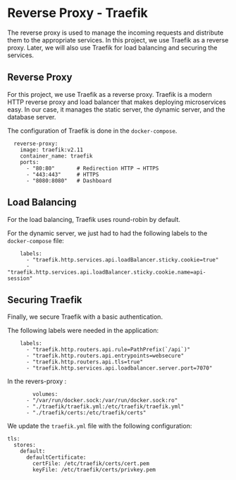 Reverse Proxy - Traefik
=============================

The reverse proxy is used to manage the incoming requests and distribute them to the appropriate services. In this project, we use Traefik as a reverse proxy.
Later, we will also use Traefik for load balancing and securing the services.

Reverse Proxy
-------------
For this project, we use Traefik as a reverse proxy. Traefik is a modern HTTP reverse proxy and load balancer that makes deploying microservices easy. 
In our case, it manages the static server, the dynamic server, and the database server.

The configuration of Traefik is done in the `docker-compose`. 
```
  reverse-proxy:
    image: traefik:v2.11
    container_name: traefik
    ports:
      - "80:80"       # Redirection HTTP → HTTPS
      - "443:443"     # HTTPS
      - "8080:8080"   # Dashboard

```

Load Balancing
------------
For the load balancing, Traefik uses round-robin by default.

For the dynamic server, we just had to had the following labels to the `docker-compose` file:
```
    labels:
      - "traefik.http.services.api.loadBalancer.sticky.cookie=true"
      - "traefik.http.services.api.loadBalancer.sticky.cookie.name=api-session"
```

Securing Traefik
-----------
Finally, we secure Traefik with a basic authentication.

The following labels were needed in the application:

```
    labels:
      - "traefik.http.routers.api.rule=PathPrefix(`/api`)"
      - "traefik.http.routers.api.entrypoints=websecure"
      - "traefik.http.routers.api.tls=true"
      - "traefik.http.services.api.loadbalancer.server.port=7070"
```

In the revers-proxy : 

```
        volumes:
      - "/var/run/docker.sock:/var/run/docker.sock:ro"
      - "./traefik/traefik.yml:/etc/traefik/traefik.yml"
      - "./traefik/certs:/etc/traefik/certs"
```


We update the `traefik.yml` file with the following configuration:

```
tls:
  stores:
    default:
      defaultCertificate:
        certFile: /etc/traefik/certs/cert.pem
        keyFile: /etc/traefik/certs/privkey.pem
```
